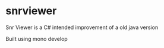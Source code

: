 snrviewer
=========

Snr Viewer is a C# intended improvement of a old java version

Built using mono develop

